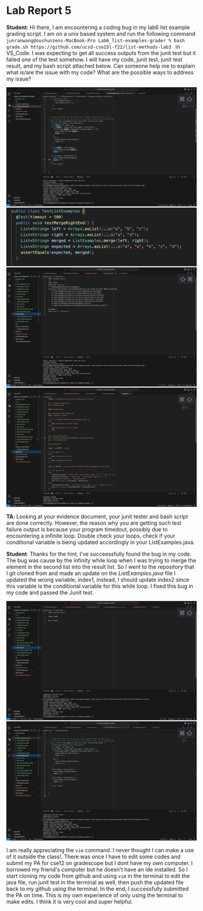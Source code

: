 Lab Report 5
============

__Student__: Hi there, I am encountering a coding bug in my lab6 list example grading script. I am on a unix based system and run the following command `junranwang@oushunzens-MacBook-Pro Lab6_list-examples-grader % bash grade.sh https://github.com/ucsd-cse15l-f22/list-methods-lab3 ` in VS_Code. I was expecting to get all success outputs from the junit test but it failed one of the test somehow. I will have my code, junit test, junit test result, and my bash script attached below. Can someone help me to explain what is/are the issue with my code? What are the possible ways to address my issue?

![Image](Student_Code.png)
![Image](Tester.png)
![Image](Junit_Result.png)
![Image](Bash.png)

__TA__: Looking at your evidence document, your junit tester and bash script are done correctly. However, the reason why you are getting such test failure output is because your program timedout, possibly due to encountering a infinite loop. Double check your loops, check if your conditional variable is being updated accordingly in your ListExamples.java.

__Student__: Thanks for the hint, I've succeessfully found the bug in my code. The bug was cause by the infinity while loop when I was trying to merge the element in the second list into the result list. So I went to the repository that I git cloned from and made an update on the _ListExamples.java_ file I updated the wrong variable, index1, instead, I should update index2 since this variable is the conditional variable for this while loop. I fixed this bug in my code and passed the Junit test.

![Image](JunitSuccess.png)
![Image](UpdatedCode.png)

I am really appreciating the `vim` command. I never thought I can make a use of it outside the class!. There was once I have to edit some codes and submit my PA for cse12 on gradescope but I dont have my own computer. I borrowed my friend's computer but he doesn't have an ide installed. So I start cloning my code from github and using `vim` in the terminal to edit the java file, run junit test in the terminal as well, then push the updated file back to my github using the terminal. In the end, I successfully submitted the PA on time. This is my own experience of only using the terminal to make edits. I think it is very cool and super helpful. 

